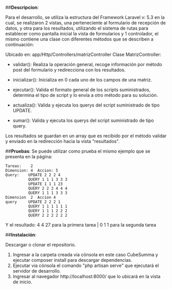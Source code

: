 ##**Descripcion**:

Para el desarrollo, se utiliza la estructura del Framework Laravel v: 5.3 en la cual, se realizaron 2 vistas, una perteneciente al formulario de recepción de datos, y otra para los resultados, utilizando el sistema de rutas para establecer como pantalla inicial la vista de formularios y 1 controlador, el mismo contiene una clase con diferentes métodos que se describen a continuación:

Ubicado en: app/Http/Controllers/matrizController Clase MatrizController:

- validar():  Realiza la operación general, recoge información por método post del formulario y redirecciona con los resultados.

- inicializar(): Inicializa en 0 cada uno de los campos de una matriz.

- ejecutar(): Valida el formato general de los scripts suministrados, determina el tipo de script y lo envía a otro método para su solución.

- actualiza(): Valida y ejecuta los querys del script suministrado de tipo UPDATE.

- sumar(): Valida y ejecuta los querys del script suministrado de tipo query.

Los resultados se guardan en un array que es recibido por el método validar y enviado en la redirección hacia la vista "resultados".
 
##**Pruebas**:
Se puede utilizar como prueba el mismo ejemplo que se presenta en la página:

	Tareas:    2
    Dimension: 4  Accion: 5
    Query:    UPDATE 2 2 2 4
              QUERY 1 1 1 3 3 3
              UPDATE 1 1 1 23
              QUERY 2 2 2 4 4 4
              QUERY 1 1 1 3 3 3
    Dimension  2  Accion 4
    query     UPDATE 2 2 2 1
              QUERY 1 1 1 1 1 1
              QUERY 1 1 1 2 2 2
              QUERY 2 2 2 2 2 2

Y el resultado: 4 4 27 para la primera tarea | 0 1 1 para la segunda tarea

##**Instalación**:

Descargar o clonar el repositorio.
1. Ingresar a la carpeta creada via cónsola en este caso CubeSumma y ejecutar composer install para descargar dependencias.
1. Ejecutar via cónsola el comando "php artisan serve" que ejecutará el servidor de desarrollo.
1. Ingresar al navegador http://localhost:8000/ que lo ubicará en la vista de inicio.

